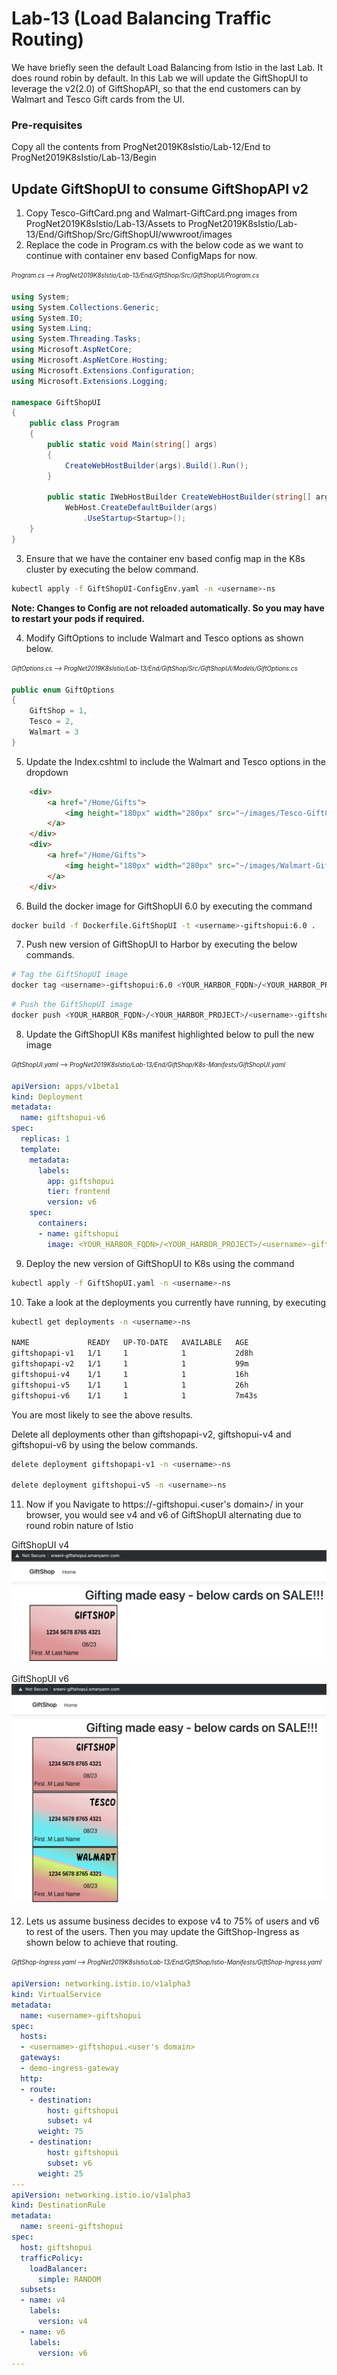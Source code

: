 # Lab-13 (Load Balancing Traffic Routing)

We have briefly seen the default Load Balancing from Istio in the last Lab. It does round robin by default. In this Lab we will update the GiftShopUI to leverage the v2(2.0) of GiftShopAPI, so that the end customers can by Walmart and Tesco Gift cards from the UI.

### Pre-requisites

Copy all the contents from ProgNet2019K8sIstio/Lab-12/End to ProgNet2019K8sIstio/Lab-13/Begin

## Update GiftShopUI to consume GiftShopAPI v2

1. Copy Tesco-GiftCard.png and Walmart-GiftCard.png images from ProgNet2019K8sIstio/Lab-13/Assets to ProgNet2019K8sIstio/Lab-13/End/GiftShop/Src/GiftShopUI/wwwroot/images
2. Replace the code in Program.cs with the below code as we want to continue with container env based ConfigMaps for now.

<sub><sup>*Program.cs --> ProgNet2019K8sIstio/Lab-13/End/GiftShop/Src/GiftShopUI/Program.cs*</sup></sub>
``` c#
using System;
using System.Collections.Generic;
using System.IO;
using System.Linq;
using System.Threading.Tasks;
using Microsoft.AspNetCore;
using Microsoft.AspNetCore.Hosting;
using Microsoft.Extensions.Configuration;
using Microsoft.Extensions.Logging;

namespace GiftShopUI
{
    public class Program
    {
        public static void Main(string[] args)
        {
            CreateWebHostBuilder(args).Build().Run();
        }

        public static IWebHostBuilder CreateWebHostBuilder(string[] args) =>
            WebHost.CreateDefaultBuilder(args)
                .UseStartup<Startup>();
    }
}
```

3. Ensure that we have the container env based config map in the K8s cluster by executing the below command.

``` bash
kubectl apply -f GiftShopUI-ConfigEnv.yaml -n <username>-ns
```

**Note: Changes to Config are not reloaded automatically. So you may have to restart your pods if required.**

4. Modify GiftOptions to include Walmart and Tesco options as shown below.

<sub><sup>*GiftOptions.cs --> ProgNet2019K8sIstio/Lab-13/End/GiftShop/Src/GiftShopUI/Models/GiftOptions.cs*</sup></sub>
``` c#
public enum GiftOptions
{
    GiftShop = 1, 
    Tesco = 2, 
    Walmart = 3
}
```

5. Update the Index.cshtml to include the Walmart and Tesco options in the dropdown

``` html
    <div>
        <a href="/Home/Gifts">
            <img height="180px" width="280px" src="~/images/Tesco-GiftCard.png" />
        </a>
    </div>
    <div>
        <a href="/Home/Gifts">
            <img height="180px" width="280px" src="~/images/Walmart-GiftCard.png" />
        </a>
    </div>
```

6. Build the docker image for GiftShopUI 6.0 by executing the command 

``` bash
docker build -f Dockerfile.GiftShopUI -t <username>-giftshopui:6.0 .
```

7. Push new version of GiftShopUI to Harbor by executing the below commands.

``` bash
# Tag the GiftShopUI image
docker tag <username>-giftshopui:6.0 <YOUR_HARBOR_FQDN>/<YOUR_HARBOR_PROJECT>/<username>-giftshopui:6.0
```

``` bash
# Push the GiftShopUI image
docker push <YOUR_HARBOR_FQDN>/<YOUR_HARBOR_PROJECT>/<username>-giftshopui:6.0
```

8. Update the GiftShopUI K8s manifest highlighted below to pull the new image

<sub><sup>*GiftShopUI.yaml --> ProgNet2019K8sIstio/Lab-13/End/GiftShop/K8s-Manifests/GiftShopUI.yaml*</sup></sub>
``` yaml
apiVersion: apps/v1beta1
kind: Deployment
metadata:
  name: giftshopui-v6
spec:
  replicas: 1
  template:
    metadata:
      labels:
        app: giftshopui
        tier: frontend
        version: v6
    spec:
      containers:
      - name: giftshopui
        image: <YOUR_HARBOR_FQDN>/<YOUR_HARBOR_PROJECT>/<username>-giftshopui:6.0
```

9. Deploy the new version of GiftShopUI to K8s using the command

``` bash
kubectl apply -f GiftShopUI.yaml -n <username>-ns
```

10. Take a look at the deployments you currently have running, by executing 

``` bash
kubectl get deployments -n <username>-ns

NAME             READY   UP-TO-DATE   AVAILABLE   AGE
giftshopapi-v1   1/1     1            1           2d8h
giftshopapi-v2   1/1     1            1           99m
giftshopui-v4    1/1     1            1           16h
giftshopui-v5    1/1     1            1           26h
giftshopui-v6    1/1     1            1           7m43s
```

You are most likely to see the above results.

Delete all deployments other than giftshopapi-v2, giftshopui-v4 and giftshopui-v6 by using the below commands.

``` bash
delete deployment giftshopapi-v1 -n <username>-ns

delete deployment giftshopui-v5 -n <username>-ns
```

11. Now if you Navigate to https://<username>-giftshopui.<user's domain>/ in your browser, you would see v4 and v6 of GiftShopUI alternating due to round robin nature of Istio

GiftShopUI v4
![GiftShopUI v4](Assets/GiftShopUI-v4-Lab-13-Pic1.png "GiftShopUI v4")

GiftShopUI v6
![GiftShopUI v6](Assets/GiftShopUI-v6-Lab-13-Pic2.png "GiftShopUI v6")

12. Lets us assume business decides to expose v4 to 75% of users and v6 to rest of the users. Then you may update the GiftShop-Ingress as shown below to achieve that routing.

<sub><sup>*GiftShop-Ingress.yaml --> ProgNet2019K8sIstio/Lab-13/End/GiftShop/Istio-Manifests/GiftShop-Ingress.yaml*</sup></sub>
``` yaml
apiVersion: networking.istio.io/v1alpha3
kind: VirtualService
metadata:
  name: <username>-giftshopui
spec:
  hosts:
  - <username>-giftshopui.<user's domain>
  gateways:
  - demo-ingress-gateway
  http:
  - route:
    - destination:
        host: giftshopui
        subset: v4
      weight: 75
    - destination:
        host: giftshopui
        subset: v6
      weight: 25
---
apiVersion: networking.istio.io/v1alpha3
kind: DestinationRule
metadata:
  name: sreeni-giftshopui
spec:
  host: giftshopui
  trafficPolicy:
    loadBalancer:
      simple: RANDOM
  subsets:
  - name: v4
    labels:
      version: v4
  - name: v6
    labels:
      version: v6
---
